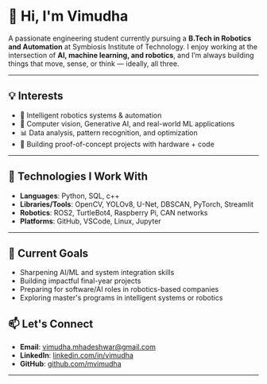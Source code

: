 # 👋 Hi, I'm Vimudha

A passionate engineering student currently pursuing a **B.Tech in Robotics and Automation** at Symbiosis Institute of Technology. I enjoy working at the intersection of **AI, machine learning, and robotics**, and I’m always building things that move, sense, or think — ideally, all three.

---

## 💡 Interests

- 🤖 Intelligent robotics systems & automation  
- 🧠 Computer vision, Generative AI, and real-world ML applications  
- 📊 Data analysis, pattern recognition, and optimization  
- 🔧 Building proof-of-concept projects with hardware + code  

---

## 🔨 Technologies I Work With

- **Languages**: Python, SQL, c++  
- **Libraries/Tools**: OpenCV, YOLOv8, U-Net, DBSCAN, PyTorch, Streamlit  
- **Robotics**: ROS2, TurtleBot4, Raspberry Pi, CAN networks  
- **Platforms**: GitHub, VSCode, Linux, Jupyter

---

## 🚀 Current Goals

- Sharpening AI/ML and system integration skills  
- Building impactful final-year projects  
- Preparing for software/AI roles in robotics-based companies  
- Exploring master's programs in intelligent systems or robotics  


## 📫 Let's Connect

- **Email**: vimudha.mhadeshwar@gmail.com  
- **LinkedIn**: [linkedin.com/in/vimudha](https://www.linkedin.com/in/vimudha)  
- **GitHub**: [github.com/mvimudha](https://github.com/mvimudha)

---

